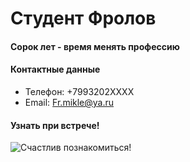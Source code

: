 # Студент Фролов

#### Сорок лет - время менять профессию

#### Контактные данные

* Телефон: +7993202ХХХХ
* Email: Fr.mikle@ya.ru
#### Узнать при встрече!

<image src="https://disk.yandex.ru/i/2H8lbl39o35ggg" alt="Счастлив познакомиться!">
